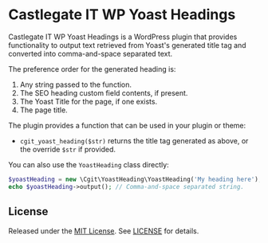 # Castlegate IT WP Yoast Headings #

Castlegate IT WP Yoast Headings is a WordPress plugin that provides functionality to output text retrieved from Yoast's 
generated title tag and converted into comma-and-space separated text.

The preference order for the generated heading is:

1.  Any string passed to the function.
2.  The SEO heading custom field contents, if present.
3.  The Yoast Title for the page, if one exists.
4.  The page title.

The plugin provides a function that can be used in your plugin or theme:

*   `cgit_yoast_heading($str)` returns the title tag generated as above, or the override `$str` if provided.

You can also use the `YoastHeading` class directly:

~~~ php
$yoastHeading = new \Cgit\YoastHeading\YoastHeading('My heading here');
echo $yoastHeading->output(); // Comma-and-space separated string.
~~~

## License

Released under the [MIT License](https://opensource.org/licenses/MIT). See [LICENSE](LICENSE) for details.
